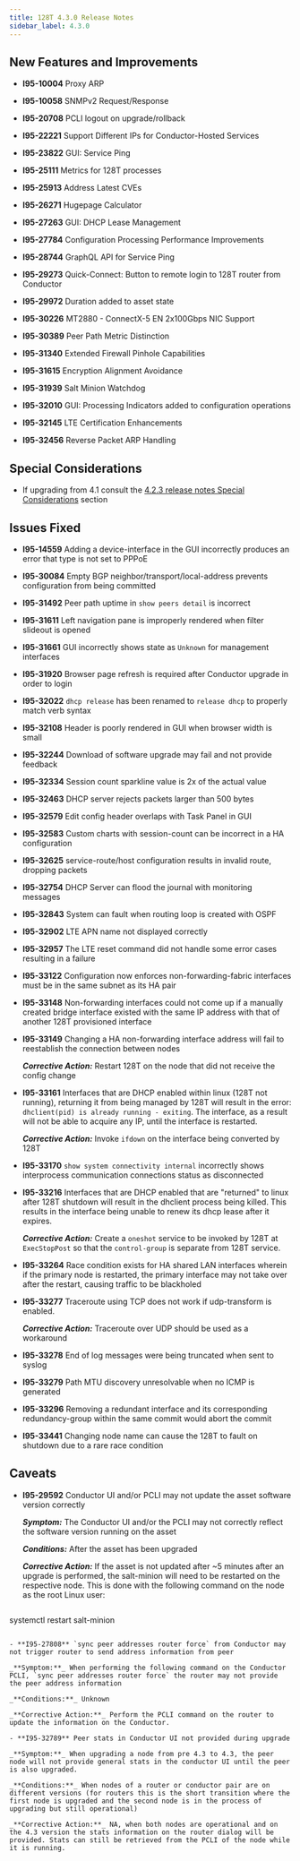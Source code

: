 ```yaml
---
title: 128T 4.3.0 Release Notes
sidebar_label: 4.3.0
---
```


## New Features and Improvements

- **I95-10004** Proxy ARP

- **I95-10058** SNMPv2 Request/Response

- **I95-20708** PCLI logout on upgrade/rollback

- **I95-22221** Support Different IPs for Conductor-Hosted Services

- **I95-23822** GUI: Service Ping

- **I95-25111** Metrics for 128T processes

- **I95-25913** Address Latest CVEs

- **I95-26271** Hugepage Calculator

- **I95-27263** GUI: DHCP Lease Management

- **I95-27784** Configuration Processing Performance Improvements

- **I95-28744** GraphQL API for Service Ping

- **I95-29273** Quick-Connect: Button to remote login to 128T router from Conductor

- **I95-29972** Duration added to asset state

- **I95-30226** MT2880 - ConnectX-5 EN 2x100Gbps NIC Support

- **I95-30389** Peer Path Metric Distinction

- **I95-31340** Extended Firewall Pinhole Capabilities

- **I95-31615** Encryption Alignment Avoidance

- **I95-31939** Salt Minion Watchdog

- **I95-32010** GUI: Processing Indicators added to configuration operations

- **I95-32145** LTE Certification Enhancements

- **I95-32456** Reverse Packet ARP Handling


## Special Considerations
- If upgrading from 4.1 consult the [4.2.3 release notes Special Considerations](./release_notes/128t_release_notes_4.2.3.md#special-considerations) section


## Issues Fixed
- **I95-14559** Adding a device-interface in the GUI incorrectly produces an error that type is not set to PPPoE

- **I95-30084** Empty BGP neighbor/transport/local-address prevents configuration from being committed

- **I95-31492** Peer path uptime in `show peers detail` is incorrect

- **I95-31611** Left navigation pane is improperly rendered when filter slideout is opened

- **I95-31661** GUI incorrectly shows state as `Unknown` for management interfaces

- **I95-31920** Browser page refresh is required after Conductor upgrade in order to login

- **I95-32022** `dhcp release` has been renamed to `release dhcp` to properly match verb syntax

- **I95-32108** Header is poorly rendered in GUI when browser width is small

- **I95-32244** Download of software upgrade may fail and not provide feedback

- **I95-32334** Session count sparkline value is 2x of the actual value

- **I95-32463** DHCP server rejects packets larger than 500 bytes

- **I95-32579** Edit config header overlaps with Task Panel in GUI

- **I95-32583** Custom charts with session-count can be incorrect in a HA configuration

- **I95-32625** service-route/host configuration results in invalid route, dropping packets

- **I95-32754** DHCP Server can flood the journal with monitoring messages

- **I95-32843** System can fault when routing loop is created with OSPF

- **I95-32902** LTE APN name not displayed correctly

- **I95-32957** The LTE reset command did not handle some error cases resulting in a failure

- **I95-33122** Configuration now enforces non-forwarding-fabric interfaces must be in the same subnet as its HA pair

- **I95-33148** Non-forwarding interfaces could not come up if a manually created bridge interface existed with the same IP address with that of another 128T provisioned interface

- **I95-33149** Changing a HA non-forwarding interface address will fail to reestablish the connection between nodes

  _**Corrective Action:**_ Restart 128T on the node that did not receive the config change

- **I95-33161** Interfaces that are DHCP enabled within linux (128T not running), returning it from being managed by 128T will result in the error: `dhclient(pid) is already running - exiting`. The interface, as a result will not be able to acquire any IP, until the interface is restarted.

  _**Corrective Action:**_ Invoke `ifdown` on the interface being converted by 128T

- **I95-33170** `show system connectivity internal` incorrectly shows interprocess communication connections status as disconnected

- **I95-33216** Interfaces that are DHCP enabled that are "returned" to linux after 128T shutdown will result in the dhclient process being killed. This results in the interface being unable to renew its dhcp lease after it expires.

  _**Corrective Action:**_ Create a `oneshot` service to be invoked by 128T at `ExecStopPost` so that the `control-group` is separate from 128T service.

- **I95-33264** Race condition exists for HA shared LAN interfaces wherein if the primary node is restarted, the primary interface may not take over after the restart, causing traffic to be blackholed

- **I95-33277** Traceroute using TCP does not work if udp-transform is enabled.

  _**Corrective Action:**_ Traceroute over UDP should be used as a workaround

- **I95-33278** End of log messages were being truncated when sent to syslog

- **I95-33279** Path MTU discovery unresolvable when no ICMP is generated

- **I95-33296** Removing a redundant interface and its corresponding redundancy-group within the same commit would abort the commit

- **I95-33441** Changing node name can cause the 128T to fault on shutdown due to a rare race condition

## Caveats
- **I95-29592** Conductor UI and/or PCLI may not update the asset software version correctly

  _**Symptom:**_ The Conductor UI and/or the PCLI may not correctly reflect the software version running on the asset

  _**Conditions:**_ After the asset has been upgraded

  _**Corrective Action:**_ If the asset is not updated after ~5 minutes after an upgrade is performed, the salt-minion will need to be restarted on the respective node. This is done with the following command on the node as the root Linux user:
  ```
systemctl restart salt-minion
  ```

- **I95-27808** `sync peer addresses router force` from Conductor may not trigger router to send address information from peer

  _**Symptom:**_ When performing the following command on the Conductor PCLI, `sync peer addresses router force` the router may not provide the peer address information

  _**Conditions:**_ Unknown

  _**Corrective Action:**_ Perform the PCLI command on the router to update the information on the Conductor.

- **I95-32789** Peer stats in Conductor UI not provided during upgrade

  _**Symptom:**_ When upgrading a node from pre 4.3 to 4.3, the peer node will not provide general stats in the conductor UI until the peer is also upgraded.

  _**Conditions:**_ When nodes of a router or conductor pair are on different versions (for routers this is the short transition where the first node is upgraded and the second node is in the process of upgrading but still operational)

  _**Corrective Action:**_ NA, when both nodes are operational and on the 4.3 version the stats information on the router dialog will be provided. Stats can still be retrieved from the PCLI of the node while it is running.